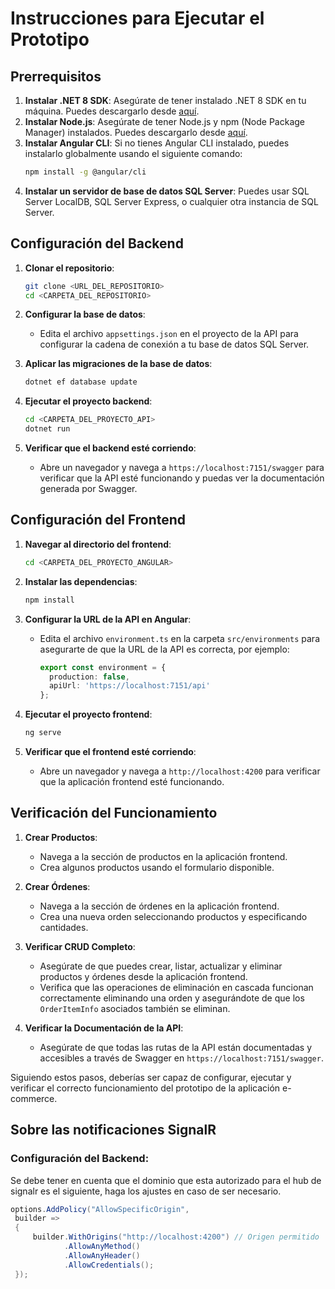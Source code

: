 
# Instrucciones para Ejecutar el Prototipo

## Prerrequisitos

1. **Instalar .NET 8 SDK**: Asegúrate de tener instalado .NET 8 SDK en tu máquina. Puedes descargarlo desde [aquí](https://dotnet.microsoft.com/download/dotnet/8.0).
2. **Instalar Node.js**: Asegúrate de tener Node.js y npm (Node Package Manager) instalados. Puedes descargarlo desde [aquí](https://nodejs.org/).
3. **Instalar Angular CLI**: Si no tienes Angular CLI instalado, puedes instalarlo globalmente usando el siguiente comando:
   ```sh
   npm install -g @angular/cli
   ```
4. **Instalar un servidor de base de datos SQL Server**: Puedes usar SQL Server LocalDB, SQL Server Express, o cualquier otra instancia de SQL Server.

## Configuración del Backend

1. **Clonar el repositorio**:
   ```sh
   git clone <URL_DEL_REPOSITORIO>
   cd <CARPETA_DEL_REPOSITORIO>
   ```

2. **Configurar la base de datos**:
   - Edita el archivo `appsettings.json` en el proyecto de la API para configurar la cadena de conexión a tu base de datos SQL Server.

3. **Aplicar las migraciones de la base de datos**:
   ```sh
   dotnet ef database update
   ```

4. **Ejecutar el proyecto backend**:
   ```sh
   cd <CARPETA_DEL_PROYECTO_API>
   dotnet run
   ```

5. **Verificar que el backend esté corriendo**:
   - Abre un navegador y navega a `https://localhost:7151/swagger` para verificar que la API esté funcionando y puedas ver la documentación generada por Swagger.

## Configuración del Frontend

1. **Navegar al directorio del frontend**:
   ```sh
   cd <CARPETA_DEL_PROYECTO_ANGULAR>
   ```

2. **Instalar las dependencias**:
   ```sh
   npm install
   ```

3. **Configurar la URL de la API en Angular**:
   - Edita el archivo `environment.ts` en la carpeta `src/environments` para asegurarte de que la URL de la API es correcta, por ejemplo:
     ```typescript
     export const environment = {
       production: false,
       apiUrl: 'https://localhost:7151/api'
     };
     ```

4. **Ejecutar el proyecto frontend**:
   ```sh
   ng serve
   ```

5. **Verificar que el frontend esté corriendo**:
   - Abre un navegador y navega a `http://localhost:4200` para verificar que la aplicación frontend esté funcionando.

## Verificación del Funcionamiento

1. **Crear Productos**:
   - Navega a la sección de productos en la aplicación frontend.
   - Crea algunos productos usando el formulario disponible.

2. **Crear Órdenes**:
   - Navega a la sección de órdenes en la aplicación frontend.
   - Crea una nueva orden seleccionando productos y especificando cantidades.

3. **Verificar CRUD Completo**:
   - Asegúrate de que puedes crear, listar, actualizar y eliminar productos y órdenes desde la aplicación frontend.
   - Verifica que las operaciones de eliminación en cascada funcionan correctamente eliminando una orden y asegurándote de que los `OrderItemInfo` asociados también se eliminan.

4. **Verificar la Documentación de la API**:
   - Asegúrate de que todas las rutas de la API están documentadas y accesibles a través de Swagger en `https://localhost:7151/swagger`.

Siguiendo estos pasos, deberías ser capaz de configurar, ejecutar y verificar el correcto funcionamiento del prototipo de la aplicación e-commerce.


## Sobre las notificaciones SignalR

### Configuración del Backend:

Se debe tener en cuenta que el dominio que esta autorizado para el hub de signalr es el siguiente, haga los ajustes en caso de ser necesario.


```csharp
options.AddPolicy("AllowSpecificOrigin",
 builder =>
 {
     builder.WithOrigins("http://localhost:4200") // Origen permitido
            .AllowAnyMethod()
            .AllowAnyHeader()
            .AllowCredentials(); 
 });
 ```